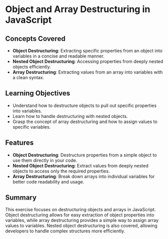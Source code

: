 # Object and Array Destructuring in JavaScript

## Concepts Covered

- **Object Destructuring**: Extracting specific properties from an object into variables in a concise and readable manner.
- **Nested Object Destructuring**: Accessing properties from deeply nested objects efficiently.
- **Array Destructuring**: Extracting values from an array into variables with a clean syntax.

## Learning Objectives

- Understand how to destructure objects to pull out specific properties into variables.
- Learn how to handle destructuring with nested objects.
- Grasp the concept of array destructuring and how to assign values to specific variables.

## Features

- **Object Destructuring**: Destructure properties from a simple object to use them directly in your code.
- **Nested Object Destructuring**: Extract values from deeply nested objects to access only the required properties.
- **Array Destructuring**: Break down arrays into individual variables for better code readability and usage.

## Summary

This exercise focuses on destructuring objects and arrays in JavaScript. Object destructuring allows for easy extraction of object properties into variables, while array destructuring provides a simple way to assign array values to variables. Nested object destructuring is also covered, allowing developers to handle complex structures more efficiently.
